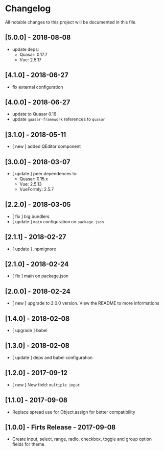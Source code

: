 # Changelog

All notable changes to this project will be documented in this file.

## [5.0.0] - 2018-08-08
- update deps:
  - Quasar: 0.17.7
  - Vue: 2.5.17

## [4.1.0] - 2018-06-27
- fix external configuration

## [4.0.0] - 2018-06-27
- update to Quasar 0.16
- update `quasar-framework` references to `quasar`

## [3.1.0] - 2018-05-11
- [ new ] added QEditor component

## [3.0.0] - 2018-03-07
- [ update ] peer dependences to:
  - Quasar: 0.15.x
  - Vue: 2.5.13
  - VueFormly: 2.5.7

## [2.2.0] - 2018-03-05
- [ fix ]    big bundlers
- [ update ] `main` configuration on `package.json`

## [2.1.1] - 2018-02-27
- [ update ] .npmignore

## [2.1.0] - 2018-02-24
- [ fix ] main on package.json

## [2.0.0] - 2018-02-24
- [ new ] upgrade to 2.0.0 version. View the README to more informations

## [1.4.0] - 2018-02-08

- [ upgrade ] babel

## [1.3.0] - 2018-02-08

+ [ update ] deps and babel configuration

## [1.2.0] - 2017-09-12

+ [ new ] New field: `multiple input`

## [1.1.0] - 2017-09-08

+ Replace spread use for Object.assign for better compatibility

## [1.0.0] - Firts Release - 2017-09-08

+ Create input, select, range, radio, checkbox, toggle and group option fields for theme.
